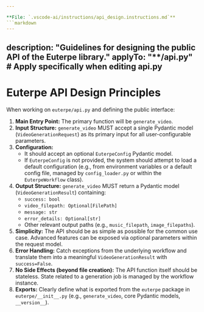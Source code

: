 ```yaml
---

**File: `.vscode-ai/instructions/api_design.instructions.md`**
```markdown
---
```

description: "Guidelines for designing the public API of the Euterpe library."
applyTo: "**/api.py" # Apply specifically when editing api.py
---

# Euterpe API Design Principles

When working on `euterpe/api.py` and defining the public interface:

1.  **Main Entry Point:** The primary function will be `generate_video`.
2.  **Input Structure:** `generate_video` MUST accept a single Pydantic model (`VideoGenerationRequest`) as its primary input for all user-configurable parameters.
3.  **Configuration:**
    * It should accept an optional `EuterpeConfig` Pydantic model.
    * If `EuterpeConfig` is not provided, the system should attempt to load a default configuration (e.g., from environment variables or a default config file, managed by `config_loader.py` or within the `EuterpeWorkflow` class).
4.  **Output Structure:** `generate_video` MUST return a Pydantic model (`VideoGenerationResult`) containing:
    * `success: bool`
    * `video_filepath: Optional[FilePath]`
    * `message: str`
    * `error_details: Optional[str]`
    * Other relevant output paths (e.g., `music_filepath`, `image_filepaths`).
5.  **Simplicity:** The API should be as simple as possible for the common use case. Advanced features can be exposed via optional parameters within the request model.
6.  **Error Handling:** Catch exceptions from the underlying workflow and translate them into a meaningful `VideoGenerationResult` with `success=False`.
7.  **No Side Effects (beyond file creation):** The API function itself should be stateless. State related to a generation job is managed by the workflow instance.
8.  **Exports:** Clearly define what is exported from the `euterpe` package in `euterpe/__init__.py` (e.g., `generate_video`, core Pydantic models, `__version__`).